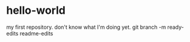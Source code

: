 # hello-world
my first repository. don't know what I'm doing yet. 
git branch -m ready-edits readme-edits
